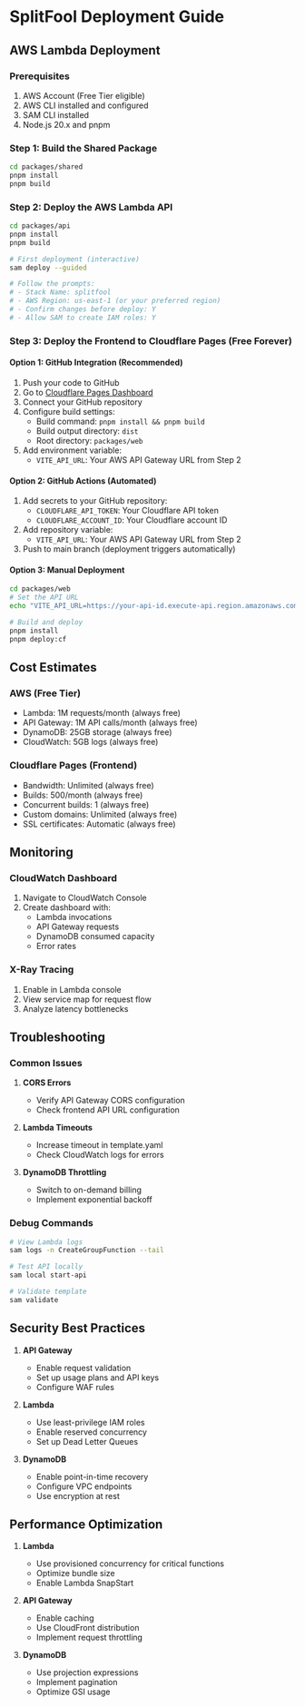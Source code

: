 # SplitFool Deployment Guide

## AWS Lambda Deployment

### Prerequisites
1. AWS Account (Free Tier eligible)
2. AWS CLI installed and configured
3. SAM CLI installed
4. Node.js 20.x and pnpm

### Step 1: Build the Shared Package
```bash
cd packages/shared
pnpm install
pnpm build
```

### Step 2: Deploy the AWS Lambda API
```bash
cd packages/api
pnpm install
pnpm build

# First deployment (interactive)
sam deploy --guided

# Follow the prompts:
# - Stack Name: splitfool
# - AWS Region: us-east-1 (or your preferred region)
# - Confirm changes before deploy: Y
# - Allow SAM to create IAM roles: Y
```

### Step 3: Deploy the Frontend to Cloudflare Pages (Free Forever)

#### Option 1: GitHub Integration (Recommended)
1. Push your code to GitHub
2. Go to [Cloudflare Pages Dashboard](https://dash.cloudflare.com/pages)
3. Connect your GitHub repository
4. Configure build settings:
   - Build command: `pnpm install && pnpm build`
   - Build output directory: `dist`
   - Root directory: `packages/web`
5. Add environment variable:
   - `VITE_API_URL`: Your AWS API Gateway URL from Step 2

#### Option 2: GitHub Actions (Automated)
1. Add secrets to your GitHub repository:
   - `CLOUDFLARE_API_TOKEN`: Your Cloudflare API token
   - `CLOUDFLARE_ACCOUNT_ID`: Your Cloudflare account ID
2. Add repository variable:
   - `VITE_API_URL`: Your AWS API Gateway URL from Step 2
3. Push to main branch (deployment triggers automatically)

#### Option 3: Manual Deployment
```bash
cd packages/web
# Set the API URL
echo "VITE_API_URL=https://your-api-id.execute-api.region.amazonaws.com/prod" > .env.production

# Build and deploy
pnpm install
pnpm deploy:cf
```


## Cost Estimates

### AWS (Free Tier)
- Lambda: 1M requests/month (always free)
- API Gateway: 1M API calls/month (always free)
- DynamoDB: 25GB storage (always free)
- CloudWatch: 5GB logs (always free)

### Cloudflare Pages (Frontend)
- Bandwidth: Unlimited (always free)
- Builds: 500/month (always free)
- Concurrent builds: 1 (always free)
- Custom domains: Unlimited (always free)
- SSL certificates: Automatic (always free)

## Monitoring

### CloudWatch Dashboard
1. Navigate to CloudWatch Console
2. Create dashboard with:
   - Lambda invocations
   - API Gateway requests
   - DynamoDB consumed capacity
   - Error rates

### X-Ray Tracing
1. Enable in Lambda console
2. View service map for request flow
3. Analyze latency bottlenecks

## Troubleshooting

### Common Issues

1. **CORS Errors**
   - Verify API Gateway CORS configuration
   - Check frontend API URL configuration

2. **Lambda Timeouts**
   - Increase timeout in template.yaml
   - Check CloudWatch logs for errors

3. **DynamoDB Throttling**
   - Switch to on-demand billing
   - Implement exponential backoff

### Debug Commands
```bash
# View Lambda logs
sam logs -n CreateGroupFunction --tail

# Test API locally
sam local start-api

# Validate template
sam validate
```

## Security Best Practices

1. **API Gateway**
   - Enable request validation
   - Set up usage plans and API keys
   - Configure WAF rules

2. **Lambda**
   - Use least-privilege IAM roles
   - Enable reserved concurrency
   - Set up Dead Letter Queues

3. **DynamoDB**
   - Enable point-in-time recovery
   - Configure VPC endpoints
   - Use encryption at rest

## Performance Optimization

1. **Lambda**
   - Use provisioned concurrency for critical functions
   - Optimize bundle size
   - Enable Lambda SnapStart

2. **API Gateway**
   - Enable caching
   - Use CloudFront distribution
   - Implement request throttling

3. **DynamoDB**
   - Use projection expressions
   - Implement pagination
   - Optimize GSI usage